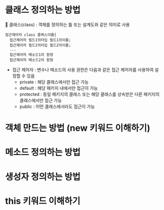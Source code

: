 # 클래스 정의하는 방법
🚀 클래스(class) : 객체를 정의하는 틀 또는 설계도와 같은 의미로 사용

```
접근제어자 class 클래스이름{
  접근제어자 필드1의타입 필드1의이름;
  접근제어자 필드2의타입 필드2의이름;
  ...
  접근제어자 메소드1의 원형
  접근제어자 메소드2의 원형
```

* 접근 제어자 : 변수나 메소드의 사용 권한은 다음과 같은 접근 제어자를 사용하여 설정할 수 있음
  - private : 해당 클래스에서만 접근 가능
  - default : 해당 패키지 내에서만 접근이 가능
  - protected : 동일 패키지의 클래스 또는 해당 클래스를 상속받은 다른 패키지의 클래스에서만 접근 가능
  - public : 어떤 클래스에서라도 접근이 가능

# 객체 만드는 방법 (new 키워드 이해하기)

# 메소드 정의하는 방법

# 생성자 정의하는 방법

# this 키워드 이해하기

